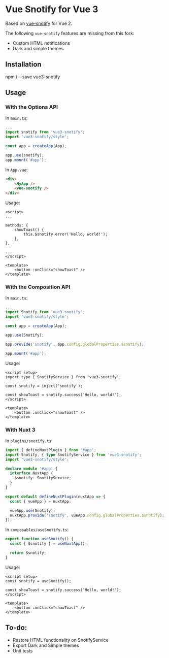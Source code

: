 # Vue Snotify for Vue 3
Based on [vue-snotify](https://github.com/artemsky/vue-snotify) for Vue 2.

The following `vue-snotify` features are missing from this fork:
- Custom HTML notifications
- Dark and simple themes

## Installation
npm i --save vue3-snotify

## Usage

### **With the Options API**

In `main.ts`:

```ts
...
import snotify from 'vue3-snotify';
import 'vue3-snotify/style';

const app = createApp(App);

app.use(snotify);
app.mount('#app');
```

In `App.vue`:

```html
<div>
    <MyApp />
    <vue-snotify />
</div>
```

Usage:

```vue
<script>
...

methods: {
    showToast() {
        this.$snotify.error('Hello, world!');
    },
},

...
</script>

<template>
    <button :onClick="showToast" />
</template>
```

### **With the Composition API**

In `main.ts`:

```ts
...
import Snotify from 'vue3-snotify';
import 'vue3-snotify/style';

const app = createApp(App);

app.use(Snotify);

app.provide('snotify', app.config.globalProperties.$snotify);

app.mount('#app');
```

Usage:

```vue
<script setup>
import type { SnotifyService } from 'vue3-snotify';

const snotify = inject('snotify');

const showToast = snotify.success('Hello, world!');
</script>

<template>
    <button :onClick="showToast" />
</template>
```

### **With Nuxt 3**

In `plugins/snotify.ts`:

```ts
import { defineNuxtPlugin } from '#app';
import Snotify, { type SnotifyService } from 'vue3-snotify';
import 'vue3-snotify/style';

declare module '#app' {
  interface NuxtApp {
    $snotify: SnotifyService;
  }
}

export default defineNuxtPlugin(nuxtApp => {
  const { vueApp } = nuxtApp;

  vueApp.use(Snotify);
  nuxtApp.provide('snotify', vueApp.config.globalProperties.$snotify);
});
```

In `composables/useSnotify.ts`:

```ts
export function useSnotify() {
  const { $snotify } = useNuxtApp();

  return $snotify;
}
```

Usage:

```vue
<script setup>
const snotify = useSnotify();

const showToast = snotify.success('Hello, world!');
</script>

<template>
    <button :onClick="showToast" />
</template>
```

## To-do:
- Restore HTML functionality on SnotifyService
- Export Dark and Simple themes
- Unit tests
